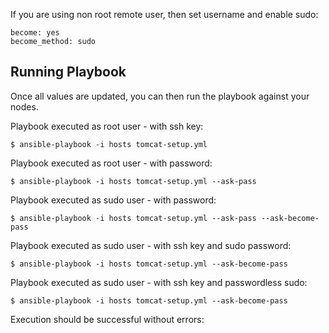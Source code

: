 If you are using non root remote user, then set username and enable sudo:

```
become: yes
become_method: sudo
```

## Running Playbook

Once all values are updated, you can then run the playbook against your nodes.

Playbook executed as root user - with ssh key:

```
$ ansible-playbook -i hosts tomcat-setup.yml
```

Playbook executed as root user - with password:

```
$ ansible-playbook -i hosts tomcat-setup.yml --ask-pass
```

Playbook executed as sudo user - with password:

```
$ ansible-playbook -i hosts tomcat-setup.yml --ask-pass --ask-become-pass
```

Playbook executed as sudo user - with ssh key and sudo password:

```
$ ansible-playbook -i hosts tomcat-setup.yml --ask-become-pass
```

Playbook executed as sudo user - with ssh key and passwordless sudo:

```
$ ansible-playbook -i hosts tomcat-setup.yml --ask-become-pass
```

Execution should be successful without errors:

```
```
